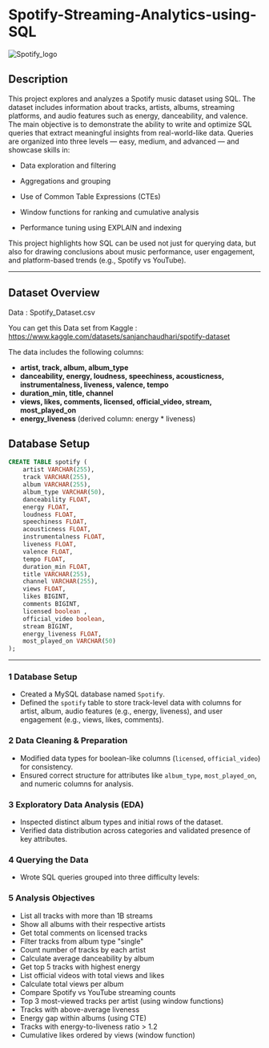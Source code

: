 # Spotify-Streaming-Analytics-using-SQL
  ![Spotify_logo](https://github.com/user-attachments/assets/7ba0049c-e639-45f5-a54b-310b58d3f8e0)

## Description
This project explores and analyzes a Spotify music dataset using SQL. The dataset includes information about tracks, artists, albums, streaming platforms, and audio features such as energy, danceability, and valence. The main objective is to demonstrate the ability to write and optimize SQL queries that extract meaningful insights from real-world-like data. Queries are organized into three levels — easy, medium, and advanced — and showcase skills in:

- Data exploration and filtering

- Aggregations and grouping

- Use of Common Table Expressions (CTEs)

- Window functions for ranking and cumulative analysis

- Performance tuning using EXPLAIN and indexing

This project highlights how SQL can be used not just for querying data, but also for drawing conclusions about music performance, user engagement, and platform-based trends (e.g., Spotify vs YouTube).

---
## Dataset Overview
Data : Spotify_Dataset.csv

You can get this Data set from Kaggle : https://www.kaggle.com/datasets/sanjanchaudhari/spotify-dataset

The data includes the following columns:

- **artist, track, album, album_type**
- **danceability, energy, loudness, speechiness, acousticness, instrumentalness, liveness, valence, tempo**
- **duration_min, title, channel**
- **views, likes, comments, licensed, official_video, stream, most_played_on**
- **energy_liveness** (derived column: energy * liveness)

## Database Setup

```sql
CREATE TABLE spotify (
    artist VARCHAR(255),
    track VARCHAR(255),
    album VARCHAR(255),
    album_type VARCHAR(50),
    danceability FLOAT,
    energy FLOAT,
    loudness FLOAT,
    speechiness FLOAT,
    acousticness FLOAT,
    instrumentalness FLOAT,
    liveness FLOAT,
    valence FLOAT,
    tempo FLOAT,
    duration_min FLOAT,
    title VARCHAR(255),
    channel VARCHAR(255),
    views FLOAT,
    likes BIGINT,
    comments BIGINT,
    licensed boolean ,
    official_video boolean,
    stream BIGINT,
    energy_liveness FLOAT,
    most_played_on VARCHAR(50)
);
```

---

### 1️ Database Setup
- Created a MySQL database named `Spotify`.
- Defined the `spotify` table to store track-level data with columns for artist, album, audio features (e.g., energy, liveness), and user engagement (e.g., views, likes, comments).

### 2️ Data Cleaning & Preparation
- Modified data types for boolean-like columns (`licensed`, `official_video`) for consistency.
- Ensured correct structure for attributes like `album_type`, `most_played_on`, and numeric columns for analysis.

### 3️ Exploratory Data Analysis (EDA)
- Inspected distinct album types and initial rows of the dataset.
- Verified data distribution across categories and validated presence of key attributes.

### 4️ Querying the Data
- Wrote SQL queries grouped into three difficulty levels:

### 5 Analysis Objectives

- List all tracks with more than 1B streams
- Show all albums with their respective artists
- Get total comments on licensed tracks
- Filter tracks from album type "single"
- Count number of tracks by each artist
- Calculate average danceability by album
- Get top 5 tracks with highest energy
- List official videos with total views and likes
- Calculate total views per album
- Compare Spotify vs YouTube streaming counts
- Top 3 most-viewed tracks per artist (using window functions)
- Tracks with above-average liveness
- Energy gap within albums (using CTE)
- Tracks with energy-to-liveness ratio > 1.2
- Cumulative likes ordered by views (window function)



